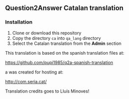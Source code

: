 ## Question2Answer Catalan translation

### Installation

1. Clone or download this repository
1. Copy the directory `ca` into `qa_lang` directory
1. Select the Catalan translation from the **Admin** section

This translation is based on the spanish translation files at:

https://github.com/pupi1985/q2a-spanish-translation

a was created for hosting at:

http://com.seria.cat/

Translation credits goes to Lluís Minoves!
